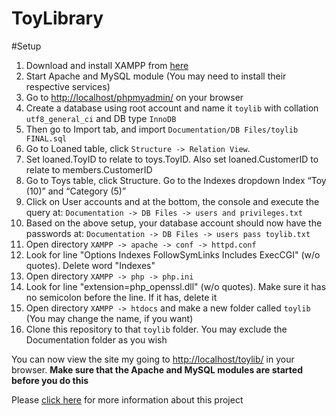 # ToyLibrary

#Setup
1. Download and install XAMPP from <a href="https://www.apachefriends.org/index.html">here</a>
2. Start Apache and MySQL module (You may need to install their respective services)
3. Go to <a href="http://www.localhost/phpmyadmin/">http://localhost/phpmyadmin/</a> on your browser
4. Create a database using root account and name it `toylib` with collation `utf8_general_ci` and DB type `InnoDB`
5. Then go to Import tab, and import `Documentation/DB Files/toylib FINAL.sql`
6. Go to Loaned table, click `Structure -> Relation View`. 
7. Set loaned.ToyID to relate to toys.ToyID. Also set loaned.CustomerID to relate to members.CustomerID
8. Go to Toys table, click Structure. Go to the Indexes dropdown Index “Toy (10)” and “Category (5)”
9. Click on User accounts and at the bottom, the console and execute the query at:
 `Documentation -> DB Files -> users and privileges.txt`
10. Based on the above setup, your database account should now have the passwords at:
 `Documentation -> DB Files -> users pass toylib.txt`
10. Open directory `XAMPP -> apache -> conf -> httpd.conf`
11. Look for line "Options Indexes FollowSymLinks Includes ExecCGI" (w/o quotes). Delete word "Indexes"
12. Open directory `XAMPP -> php -> php.ini`
13. Look for line "extension=php_openssl.dll" (w/o quotes). Make sure it has no semicolon before the line. If it has, delete it
14. Open directory `XAMPP -> htdocs` and make a new folder called `toylib` (You may change the name, if you want)
15. Clone this repository to that `toylib` folder. You may exclude the Documentation folder as you wish

You can now view the site my going to <a href="https://www.localhost/toylib">http://localhost/toylib/</a> in your browser. <strong>Make sure that the Apache and MySQL modules are started before you do this</strong>


Please <a href="https://github.com/rjperez94/ToyLibrary/blob/master/Documentation/Brief%20for%203.41.pdf">click here</a> for more information about this project
